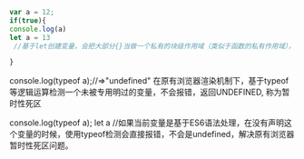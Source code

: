 ```javascript
var a = 12;
if(true){
console.log(a)
let a = 13
 //基于let创建变量，会把大部分{}当做一个私有的块级作用域（类似于函数的私有作用域），在这里也是重新检测语法规范，看一下是否是基于新语法创建的变量，如果是按照新语法解析

}
```
console.log(typeof a);//=>"undefined" 在原有浏览器渲染机制下，基于typeof等逻辑运算检测一个未被专用明过的变量，不会报错，返回UNDEFINED, 称为暂时性死区

console.log(typeof a);
let a //如果当前变量是基于ES6语法处理，在没有声明这个变量的时候，使用typeof检测会直接报错，不会是undefined，解决原有浏览器暂时性死区问题。